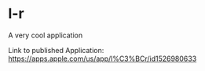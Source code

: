 # l-r

A very cool application

Link to published Application:
https://apps.apple.com/us/app/l%C3%BCr/id1526980633
